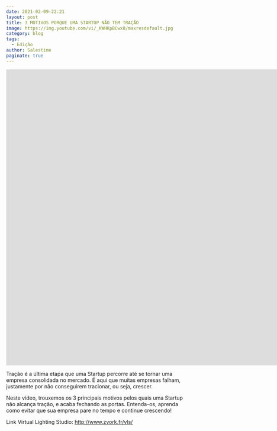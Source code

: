 ```yaml
---
date: 2021-02-09-22:21
layout: post
title: 3 MOTIVOS PORQUE UMA STARTUP NÃO TEM TRAÇÃO
image: https://img.youtube.com/vi/_KWHKpBCwx8/maxresdefault.jpg
category: blog
tags:
  - Edição
author: Salestime
paginate: true
---
```


<iframe width="1903" height="800" src="https://www.youtube.com/embed/_KWHKpBCwx8" frameborder="0" allow="accelerometer; autoplay; clipboard-write; encrypted-media; gyroscope; picture-in-picture" allowfullscreen></iframe>

Tração é a última etapa que uma Startup percorre até se tornar uma empresa consolidada no mercado. É aqui que muitas empresas falham, justamente por não conseguirem tracionar, ou seja, crescer.

Neste vídeo, trouxemos os 3 principais motivos pelos quais uma Startup não alcança tração, e acaba fechando as portas. Entenda-os, aprenda como evitar que sua empresa pare no tempo e continue crescendo!

Link Virtual Lighting Studio: 
http://www.zvork.fr/vls/
